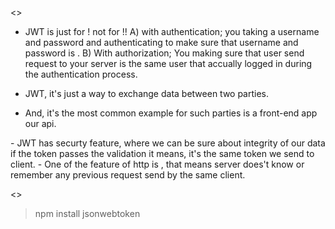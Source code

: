 <<JWT>>
- JWT is just for <authorization>! not for <authentication>!!
A) with authentication; you taking a username and password and authenticating to make sure that username and password is <correct>.
B) With authorization; You making sure that user send request to your server is the same user that accually logged in during the authentication process.

- JWT, it's just a way to exchange data between two parties.
- And, it's the most common example for such parties is a front-end app our api.

<why using JWT >
- JWT has securty feature, where we can be sure about integrity of our data if the token passes the validation it means, it's the same token we send to client.
- One of the feature of http is <statless>, that means server does't know or remember any previous request send by the same client.


<<npm package>>
> npm install jsonwebtoken